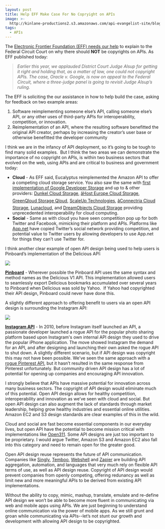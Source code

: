 ```yaml
---
layout: post
title: Help EFF Make Case For No Copryight on APIs
image: >-
  http://kinlane-productions2.s3.amazonaws.com/api-evangelist-site/blog/electronic-frontier-foundation-logo.gif
tags:
  - APIs
---
```

The [Electronic Frontier Foundation (EFF) needs our help](https://www.eff.org/deeplinks/2012/11/no-copyrights-apis-help-us-make-case) to explain to the Federal Circuit Court on why there should **NOT** be copyrights on APIs. As EFF published today:

> _Earlier this year, we applauded District Court Judge Alsup for getting it right and holding that, as a matter of law, one could not copyright APIs. The case, Oracle v. Google, is now on appeal to the Federal Circuit, where a three-judge panel is going to revisit Judge Alsup’s ruling._

The EFF is soliciting the our assistance in how to help build the case, asking for feedback on two example areas:

1.  Software reimplementing someone else’s API, calling someone else’s API, or any other uses of third-party APIs for interoperability, competition, or innovation.
2.  Reimplementation of an API, where the resulting software benefitted the original API creator, perhaps by increasing the creator’s user base or otherwise benefitted the developer community

I think we are in the infancy of API deployment, so it’s going to be tough to find many solid examples.  But I think the two areas we can demonstrate the importance of no copyright on APIs, is within two business sectors that evolved on the web, using APIs and are critical to business and government today:

*   **Cloud** - As EFF said, Eucalyptus reimplemented the Amazon API to offer a competing cloud storage service. You also saw the same with [first implementation of Google Developer Storage](http://www.kinlane.com/2010/09/01/google-storage-for-developers-interoperability/) and up to & other providers: [Dunkel Cloud Storage](http://trac.cyberduck.ch/wiki/help/en/howto/dunkel), [âHost Europe Cloud Storage](http://www.hosteurope.de/produkte/Cloud-Storage), [GreenQloud Storage Qloud](http://trac.cyberduck.ch/wiki/help/en/howto/greenqloud), [ScaleUp Technologies](http://www.scaleupcloud.com/), [âConnectria Cloud Storage](https://www.mh.connectria.com/rp/order/cloud_storage_index), [Lunacloud](http://trac.cyberduck.ch/wiki/help/en/howto/lunacloud), and [DreamObjects Cloud Storage](http://trac.cyberduck.ch/wiki/help/en/howto/dreamobjects) providing unprecedented interoperability for cloud computing.
*   **Social** - Same as with cloud you have seen competition pop up for both Twitter and Facebook, mimicking their platform and APIs. Platforms like [App.net](https://join.app.net/ "App.net") have copied Twitter’s social network providing competition, and potential value to Twitter users by allowing developers to use App.net for things they can't use Twitter for.

I think another clear example of open API design being used to help users is Pinboard’s implementation of the Delicious API:

![](https://s3.amazonaws.com/kinlane-productions2/api-evangelist/pinboard/pinboard-icon.png)

**[Pinboard](http://pinboard.in/api/ "Pinboard")** - Wherever possible the Pinboard API uses the same syntax and method names as the Delicious V1 API. This implementation allowed users to seamlessly export Delicious bookmarks accumulated over several years to Pinboard when Delicious was sold by Yahoo.  If Yahoo had copyrighted their API design, Pinboard could never have done this.

A slightly different approach to offering benefit to users via an open API design is surrounding the Instagram API:

![](https://s3.amazonaws.com/kinlane-productions2/api-evangelist/instagram/instagram-icon-250.png)

**[Instagram API](http://apievangelist.com/2011/02/08/instagram-launches-api/)** \- In 2010, before Instagram itself launched an API, a passionate developer launched a rogue API for the popular photo sharing platform based upon Instagram's own internal API design they used to drive the popular iPhone application. The move showed Instagram the demand for an API, and after designing and launching their own asked the rogue API to shut down. A slightly different scenario, but if API design was copyright this may not have been possible. We’ve seen the same approach with a [rogue Pinterest API](http://apievangelist.com/2012/05/25/lack-of-pinterest-api-is-a-lack-of-api-business-strategy/), but it hasn’t resulted in the same response from Pinterest unfortunately. But community driven API design has a lot of potential for opening up companies and encouraging API innovation.

I strongly believe that APIs have massive potential for innovation across many business sectors. The copyright of API design would eliminate much of this potential. Open API design allows for healthy competition, interoperability and innovation as we’ve seen with cloud and social. But open API design can also augment the lack of standards through market leadership, helping grow healthy industries and essential online utilities. Amazon EC2 and S3 design standards are clear examples of this in the wild.

Cloud and social are fast become essential components in our everyday lives, but open API have the potential to become mission critical with implementations like [Open311](http://open311.org/). Some API designs are just too important to be proprietary. I would argue Twitter, Amazon S3 and Amazon EC2 also fall into this category and need to remain open for the greater good.

Open API design reuse represents the future of API communication. Companies like [Singly](https://singly.com/ "Singly"), [Temboo](https://www.temboo.com/ "Temboo"), [Webshell](http://webshell.io/ "Webshell") and [Zapier](https://zapier.com/ "Zapier") are building API aggregation, automation, and languages that very much rely on flexible API terms of use, as well as API design reuse. Copyright of API design would prevent companies from openly competing, offering redunancy as well as limit new and more meaningful APIs to be derived from existing API implementations.

Without the ability to copy, mimic, mashup, translate, emulate and re-define API design we won’t be able to become more fluent in communicating via web and mobile apps using APIs. We are just beginning to understand online communication via the power of mobile apps. As we still grunt and groan while communicating via APIs--let’s not stunt our growth and development with allowing API design to be copyrighted.